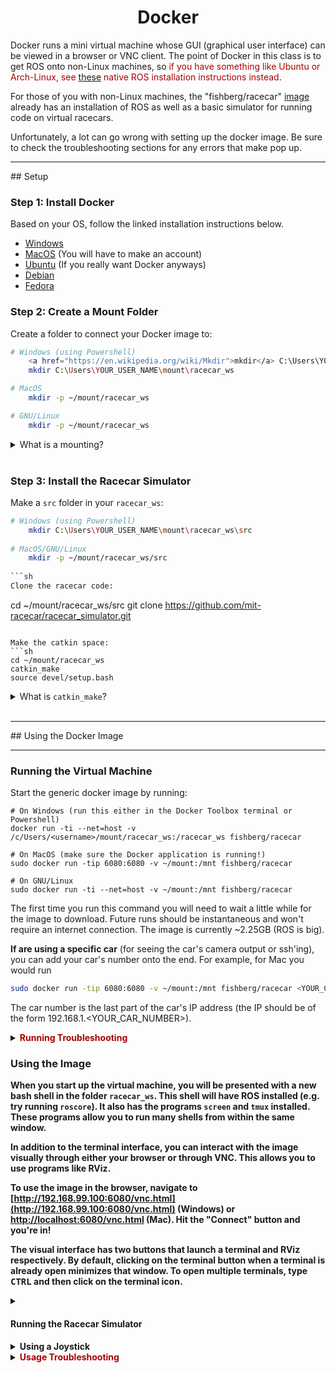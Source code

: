 <center>
<h1> Docker</h1>
</center>

Docker runs a mini virtual machine whose GUI (graphical user interface) can be viewed in a browser or VNC client. The point of Docker in this class is to get ROS onto non-Linux machines, so <font color="AA0000">if you have something like Ubuntu or Arch-Linux, see [these](<insert_link>) native ROS installation instructions instead</font>.

For those of you with non-Linux machines, the "fishberg/racecar" <a href=https://en.wikipedia.org/wiki/System_image> image </a> already has an installation of ROS as well as a basic simulator for running code on virtual racecars.

Unfortunately, a lot can go wrong with setting up the docker image. Be sure to check the troubleshooting sections for any errors that make pop up.

<hr/>
<!-- -------------DOCKER INSTALLATION INSTRUCTIONS------------- -->
## Setup

### Step 1: Install Docker 
Based on your OS, follow the linked installation instructions below.

* [Windows](https://docs.docker.com/toolbox/toolbox_install_windows/)
* [MacOS](https://docs.docker.com/docker-for-mac/install/) (You will have to make an account)
* [Ubuntu](https://docs.docker.com/install/linux/docker-ce/ubuntu/) (If you really want Docker anyways)
* [Debian](https://docs.docker.com/install/linux/docker-ce/debian/)
* [Fedora](https://docs.docker.com/install/linux/docker-ce/fedora/)

### Step 2: Create a Mount Folder
Create a folder to connect your Docker image to:

```sh
# Windows (using Powershell)
    <a href="https://en.wikipedia.org/wiki/Mkdir">mkdir</a> C:\Users\YOUR_USER_NAME\mount
    mkdir C:\Users\YOUR_USER_NAME\mount\racecar_ws

# MacOS
    mkdir -p ~/mount/racecar_ws

# GNU/Linux
    mkdir -p ~/mount/racecar_ws
```

<details>
<summary>What is a mounting?</summary>
Being a "light" virtual machine, Docker machines do not by default write to any permanent memory on your computer, so without mounting, your Docker machine will always revert to the original "fishberg/racecar" image every time you restart Docker (<i>thus not saving any code you wrote on it!</i>).<br>
Mounting by contrast allows Docker to access and modify all the files in a mount folder on your host machine. We will use "~/mount" as the mount folder.
</details>
<br>

### Step 3: Install the Racecar Simulator
Make a `src` folder in your `racecar_ws`:
```sh
# Windows (using Powershell)
    mkdir C:\Users\YOUR_USER_NAME\mount\racecar_ws\src
    
# MacOS/GNU/Linux
    mkdir -p ~/mount/racecar_ws/src
    
```sh
Clone the racecar code:
```
cd ~/mount/racecar_ws/src
git clone https://github.com/mit-racecar/racecar_simulator.git
```

Make the catkin space:
```sh
cd ~/mount/racecar_ws 
catkin_make
source devel/setup.bash
```
<details>
<summary>What is <code>catkin_make</code>?</summary>
It basically looks at the files in the "src" folder automatically generates and compiles stuff into the "devel" and "build" folders. For more details, Google it if you wish, but also, don't worry about it too much since it's not critical for programming the racecars.
</details>
<br>

<hr/>
<!-- -------------DOCKER USAGE INSTRUCTIONS------------- -->
## Using the Docker Image
<hr/>

<!-- RUNNING INSTRUCTIONS -->
### Running the Virtual Machine
Start the generic docker image by running:

    # On Windows (run this either in the Docker Toolbox terminal or Powershell)
    docker run -ti --net=host -v /c/Users/<username>/mount/racecar_ws:/racecar_ws fishberg/racecar

    # On MacOS (make sure the Docker application is running!)
    sudo docker run -tip 6080:6080 -v ~/mount:/mnt fishberg/racecar

    # On GNU/Linux
    sudo docker run -ti --net=host -v ~/mount:/mnt fishberg/racecar

The first time you run this command you will need to wait a little while for the image to download.
Future runs should be instantaneous and won't require an internet connection.
The image is currently ~2.25GB (ROS is big).

__If are using a specific car__ (for seeing the car's camera output or ssh'ing), you can add your car's number onto the end. For example, for Mac you would run
```sh
sudo docker run -tip 6080:6080 -v ~/mount:/mnt fishberg/racecar <YOUR_CAR_NUMBER>
```
The car number is the last part of the car's IP address (the IP should be of the form 192.168.1.&#60;YOUR_CAR_NUMBER&#62;).

<!-- RUNNING TROUBLESHOOTING-->
<details>
<summary><b><font color="AA0000">Running Troubleshooting</font><b></summary>
<ul>
<li>
Error something along the lines of "[] is not a launch file nor a package..."
  <ul>
  <li>Remake the catkin space (see <a href=insert_link>step 3</a>); make sure you are in the racecar_ws. It may throw an error about `cmake`, but just try it again. If you then get a similar but different error...</li>
  <li>Try recloning the code (see <a href=insert_link>step 3</a>) and <code>catkin_make</code> again.</li>
  <li> Ubuntu: you might need to install some extra packages. Run<br>
```sh
apt-get install -y \
    ros-melodic-tf2-geometry-msgs \
    ros-melodic-ackermann-msgs \
    ros-melodic-joy \
    ros-melodic-map-server \
    build-essential
```
  </li>
  </ul>
</li>

<li>
Windows: try running one docker image for building spaces, and one for running launch files. In one Powershell, run
```sh
docker run -ti --net=host -v /c/Users/YOUR_USERANME/mount:/mnt fishberg/racecar
```
In "racecar_ws",<br>
```sh
catkin_make
catkin_make #not a typo; do it twice
source devel/setup.bash
```
In a different Powershell, run <br>
```
docker run -ti --net=host -v /c/Users/YOUR_USERNAME/mount/racecar_ws:/racecar_ws/src fishberg/racecar
```
In <b>this</b> docker image, you can run any roslaunch commands you need to.
</li>


<li>
Mac error: “Error response from daemon: Bad response from Docker engine.”
   <ul><li>Docker isn't running, start the application</li></ul>
</li>

<li>
Windows error: "...A connection attempt failed because the connected party did not properly respond after a period of time, ..."
   <ul><li>Try rerunning the docker command in another Powershell window</li></ul>
</li>

<li>
If an instructor deems it necessary, you may also try re-building the "fishberg/racecar" image from scratch.<br>
To build the image from scratch, run:<br>
```sh
git clone https://github.com/fishberg/racecar-docker.git
cd racecar-docker
sudo docker build -t racecar
```
Then run with:
```sh
sudo docker run -ti --net=host -v ~/mount:/mnt racecar
```
</li>
</ul>
</details>

<!-- USAGE INSTRUCTIONS -->
### Using the Image

When you start up the virtual machine, you will be presented with a new bash shell in the folder `racecar_ws`.
This shell will have ROS installed (e.g. try running `roscore`).
It also has the programs `screen` and `tmux` installed.
These programs allow you to run many shells from within the same window.

In addition to the terminal interface, you can interact with the image visually through either your browser or through VNC.
This allows you to use programs like RViz.

To use the image in the browser, navigate to [http://192.168.99.100:6080/vnc.html](http://192.168.99.100:6080/vnc.html) (Windows) or [http://localhost:6080/vnc.html](http://localhost:6080/vnc.html) (Mac). Hit the "Connect" button and you're in!

The visual interface has two buttons that launch a terminal and RViz respectively.
By default, clicking on the terminal button when a terminal is already open minimizes that window.
To open multiple terminals, type <kbd>CTRL</kbd> and then click on the terminal icon.

<details>
<summary><h4>Running the Racecar Simulator</h4></summary>

To get started with the simulator, first run the following in any shell:
```sh
roslaunch racecar_simulator simulate.launch
```
Then open RViz.
You should see a blue car on a black and white background (a map) and some colorful dots (simulated lidar).
If you click the green 2D Pose Estimate arrow on the top you can change the position of the car.
Alternatively use a joystick to drive the car as described below.
</details>

<details>
<summary><b>Using a Joystick<b></summary>

Unfortunately, we can currently only get a joystick to work on Linux and Windows machines due to Mac's different USB system. To use a joystick in the image (e.g. to use with the simulator),
you need to forward inputs from that USB device into docker.
Most joysticks map to "/dev/input/js0" by default, so you can add that device with the flag "--device=/dev/input/js0". For example, for Linux you can run
```sh
sudo docker run -ti --net=host --device=/dev/input/js0 -v ~/mount:/mnt fishberg/racecar <YOUR_CAR_NUMBER>
```
</details>

<!-- USAGE TROUBLESHOOTING -->
<details>
<summary><b><font color="AA0000">Usage Troubleshooting</font></b></summary>
<ul>
<li>If the browser link doesn't work, use the provided link after you run the docker image in your terminal (it should be in the paragraph that appears after running the image). You can also try replacing the IP in the address with the results of typing <code>hostname -I</code> in the image's terminal.</li>
<li>If a red banner appear at the top of the noVNC client saying "Failed to connect to server", close your broswer and try re-running the docker image.</code>
<li>RViz: if your RViz isn't setup correctly (ex. you don't see the map or LIDAR scans), make sure the "Displays" option is checked under "Panels". Under the "Global Settings" drop-down, set the topic to "map"; under "Map", set the topic to "/map"; and under "LaserScans", set the size to 0.1. If there is no LaserScans, Map, or RobotModel drop-down, click on "Add" at the bottom of the left panel, and select all of them.</li>
</ul>
</details>
